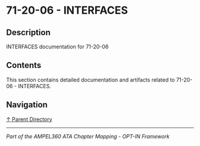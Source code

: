 # 71-20-06 - INTERFACES

## Description

INTERFACES documentation for 71-20-06

## Contents

This section contains detailed documentation and artifacts related to 71-20-06 - INTERFACES.

## Navigation

[↑ Parent Directory](../README.md)

---

*Part of the AMPEL360 ATA Chapter Mapping - OPT-IN Framework*
